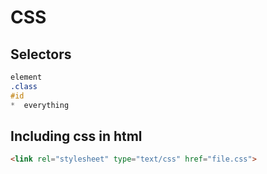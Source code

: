# CSS

## Selectors
```css
element
.class
#id
*  everything
```

## Including css in html
```html
<link rel="stylesheet" type="text/css" href="file.css">
```
